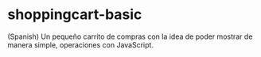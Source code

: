 # shoppingcart-basic
(Spanish) Un pequeño carrito de compras con la idea de poder mostrar de manera simple, operaciones con JavaScript.
